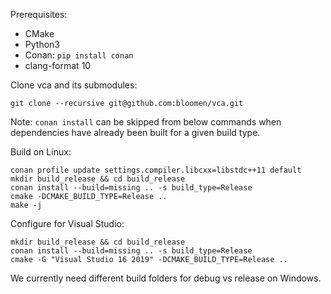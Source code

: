 Prerequisites:

* CMake
* Python3
* Conan: `pip install conan`
* clang-format 10

Clone vca and its submodules:
```
git clone --recursive git@github.com:bloomen/vca.git
```

Note: `conan install` can be skipped from below commands when dependencies have already been built for a given build type.

Build on Linux:

```
conan profile update settings.compiler.libcxx=libstdc++11 default
mkdir build_release && cd build_release
conan install --build=missing .. -s build_type=Release
cmake -DCMAKE_BUILD_TYPE=Release ..
make -j
```

Configure for Visual Studio:
```
mkdir build_release && cd build_release
conan install --build=missing .. -s build_type=Release
cmake -G "Visual Studio 16 2019" -DCMAKE_BUILD_TYPE=Release ..
```
We currently need different build folders for debug vs release on Windows.
